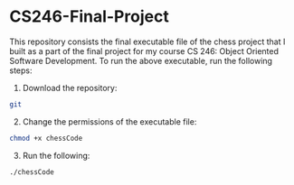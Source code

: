# CS246-Final-Project
This repository consists the final executable file of the chess project that I built as a part of the final project for my course CS 246: Object Oriented Software Development. To run the above executable, run the following steps:

1. Download the repository:
```bash
git
```

2. Change the permissions of the executable file:
```bash
chmod +x chessCode
```

3. Run the following:
```bash
./chessCode
```
